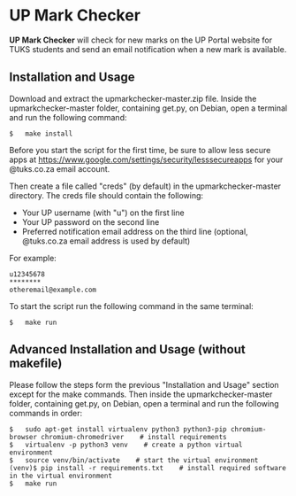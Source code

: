 UP Mark Checker
============
__UP Mark Checker__ will check for new marks on the UP Portal website for TUKS students and send an email notification when a new mark is available.



Installation and Usage
-------------------------------------
Download and extract the upmarkchecker-master.zip file.  Inside the upmarkchecker-master folder, containing get.py, on Debian, open a terminal and run the following command:
```shell
$	make install
```

Before you start the script for the first time, be sure to allow less secure apps at https://www.google.com/settings/security/lesssecureapps for your @tuks.co.za email account. 

Then create a file called "creds" (by default) in the upmarkchecker-master directory. The creds file should contain the following:
* Your UP username (with "u") on the first line
* Your UP password on the second line
* Preferred notification email address on the third line (optional, @tuks.co.za email address is used by default)

For example:
```
u12345678
********
otheremail@example.com
```

To start the script run the following command in the same terminal:
```shell
$	make run
```

Advanced Installation and Usage (without makefile)
-------------------------------------
Please follow the steps form the previous "Installation and Usage" section except for the make commands. Then inside the upmarkchecker-master folder, containing get.py, on Debian, open a terminal and run the following commands in order:
```shell
$	sudo apt-get install virtualenv python3 python3-pip chromium-browser chromium-chromedriver    # install requirements
$	virtualenv -p python3 venv    # create a python virtual environment
$	source venv/bin/activate    # start the virtual environment
(venv)$	pip install -r requirements.txt    # install required software in the virtual environment
$	make run
```
